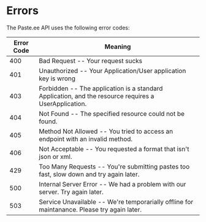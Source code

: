 # Errors

The Paste.ee API uses the following error codes:


Error Code | Meaning
---------- | -------
400 | Bad Request -- Your request sucks
401 | Unauthorized -- Your Application/User application key is wrong
403 | Forbidden -- The application is a standard Application, and the resource requires a UserApplication.
404 | Not Found -- The specified resource could not be found.
405 | Method Not Allowed -- You tried to access an endpoint with an invalid method.
406 | Not Acceptable -- You requested a format that isn't json or xml.
429 | Too Many Requests -- You're submitting pastes too fast, slow down and try again later.
500 | Internal Server Error -- We had a problem with our server. Try again later.
503 | Service Unavailable -- We're temporarially offline for maintanance. Please try again later.
